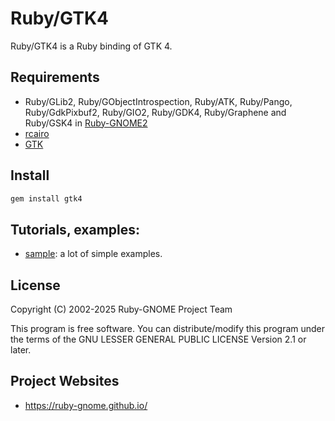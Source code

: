 # Ruby/GTK4

Ruby/GTK4 is a Ruby binding of GTK 4.

## Requirements

* Ruby/GLib2, Ruby/GObjectIntrospection, Ruby/ATK, Ruby/Pango, Ruby/GdkPixbuf2,
  Ruby/GIO2, Ruby/GDK4, Ruby/Graphene and Ruby/GSK4 in
  [Ruby-GNOME2](https://ruby-gnome.github.io/)
* [rcairo](https://github.com/rcairo/rcairo)
* [GTK](https://www.gtk.org/)

## Install

```bash
gem install gtk4
```

## Tutorials, examples:

* [sample](/gtk4/sample): a lot of simple examples.

## License

Copyright (C) 2002-2025  Ruby-GNOME Project Team

This program is free software. You can distribute/modify this program
under the terms of the GNU LESSER GENERAL PUBLIC LICENSE Version 2.1
or later.

## Project Websites

* https://ruby-gnome.github.io/
